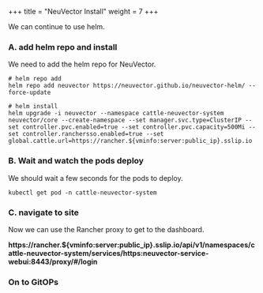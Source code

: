 +++
title = "NeuVector Install"
weight = 7
+++

We can continue to use helm.

### **A. add helm repo and install**

We need to add the helm repo for NeuVector.

```ctr:server
# helm repo add
helm repo add neuvector https://neuvector.github.io/neuvector-helm/ --force-update

# helm install 
helm upgrade -i neuvector --namespace cattle-neuvector-system neuvector/core --create-namespace --set manager.svc.type=ClusterIP --set controller.pvc.enabled=true --set controller.pvc.capacity=500Mi --set controller.ranchersso.enabled=true --set global.cattle.url=https://rancher.${vminfo:server:public_ip}.sslip.io
```

### **B. Wait and watch the pods deploy**

We should wait a few seconds for the pods to deploy.

```ctr:server
kubectl get pod -n cattle-neuvector-system
```

### **C. navigate to site**

Now we can use the Rancher proxy to get to the dashboard.

**https://rancher.${vminfo:server:public_ip}.sslip.io/api/v1/namespaces/cattle-neuvector-system/services/https:neuvector-service-webui:8443/proxy/#/login**

### **On to GitOPs**
